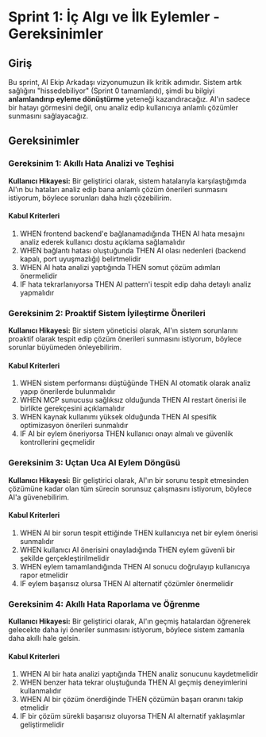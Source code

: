 # Sprint 1: İç Algı ve İlk Eylemler - Gereksinimler

## Giriş

Bu sprint, AI Ekip Arkadaşı vizyonumuzun ilk kritik adımıdır. Sistem artık sağlığını "hissedebiliyor" (Sprint 0 tamamlandı), şimdi bu bilgiyi **anlamlandırıp eyleme dönüştürme** yeteneği kazandıracağız. AI'ın sadece bir hatayı görmesini değil, onu analiz edip kullanıcıya anlamlı çözümler sunmasını sağlayacağız.

## Gereksinimler

### Gereksinim 1: Akıllı Hata Analizi ve Teşhisi

**Kullanıcı Hikayesi:** Bir geliştirici olarak, sistem hatalarıyla karşılaştığımda AI'ın bu hataları analiz edip bana anlamlı çözüm önerileri sunmasını istiyorum, böylece sorunları daha hızlı çözebilirim.

#### Kabul Kriterleri

1. WHEN frontend backend'e bağlanamadığında THEN AI hata mesajını analiz ederek kullanıcı dostu açıklama sağlamalıdır
2. WHEN bağlantı hatası oluştuğunda THEN AI olası nedenleri (backend kapalı, port uyuşmazlığı) belirtmelidir
3. WHEN AI hata analizi yaptığında THEN somut çözüm adımları önermelidir
4. IF hata tekrarlanıyorsa THEN AI pattern'i tespit edip daha detaylı analiz yapmalıdır

### Gereksinim 2: Proaktif Sistem İyileştirme Önerileri

**Kullanıcı Hikayesi:** Bir sistem yöneticisi olarak, AI'ın sistem sorunlarını proaktif olarak tespit edip çözüm önerileri sunmasını istiyorum, böylece sorunlar büyümeden önleyebilirim.

#### Kabul Kriterleri

1. WHEN sistem performansı düştüğünde THEN AI otomatik olarak analiz yapıp önerilerde bulunmalıdır
2. WHEN MCP sunucusu sağlıksız olduğunda THEN AI restart önerisi ile birlikte gerekçesini açıklamalıdır
3. WHEN kaynak kullanımı yüksek olduğunda THEN AI spesifik optimizasyon önerileri sunmalıdır
4. IF AI bir eylem öneriyorsa THEN kullanıcı onayı almalı ve güvenlik kontrollerini geçmelidir

### Gereksinim 3: Uçtan Uca AI Eylem Döngüsü

**Kullanıcı Hikayesi:** Bir geliştirici olarak, AI'ın bir sorunu tespit etmesinden çözümüne kadar olan tüm sürecin sorunsuz çalışmasını istiyorum, böylece AI'a güvenebilirim.

#### Kabul Kriterleri

1. WHEN AI bir sorun tespit ettiğinde THEN kullanıcıya net bir eylem önerisi sunmalıdır
2. WHEN kullanıcı AI önerisini onayladığında THEN eylem güvenli bir şekilde gerçekleştirilmelidir
3. WHEN eylem tamamlandığında THEN AI sonucu doğrulayıp kullanıcıya rapor etmelidir
4. IF eylem başarısız olursa THEN AI alternatif çözümler önermelidir

### Gereksinim 4: Akıllı Hata Raporlama ve Öğrenme

**Kullanıcı Hikayesi:** Bir geliştirici olarak, AI'ın geçmiş hatalardan öğrenerek gelecekte daha iyi öneriler sunmasını istiyorum, böylece sistem zamanla daha akıllı hale gelsin.

#### Kabul Kriterleri

1. WHEN AI bir hata analizi yaptığında THEN analiz sonucunu kaydetmelidir
2. WHEN benzer hata tekrar oluştuğunda THEN AI geçmiş deneyimlerini kullanmalıdır
3. WHEN AI bir çözüm önerdiğinde THEN çözümün başarı oranını takip etmelidir
4. IF bir çözüm sürekli başarısız oluyorsa THEN AI alternatif yaklaşımlar geliştirmelidir